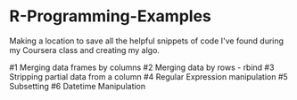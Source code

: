 # R-Programming-Examples
Making a location to save all the helpful snippets of code I've found during my Coursera class and creating my algo.

#1 Merging data frames by columns
#2 Merging data by rows - rbind
#3 Stripping partial data from a column
#4 Regular Expression manipulation
#5 Subsetting
#6 Datetime Manipulation

